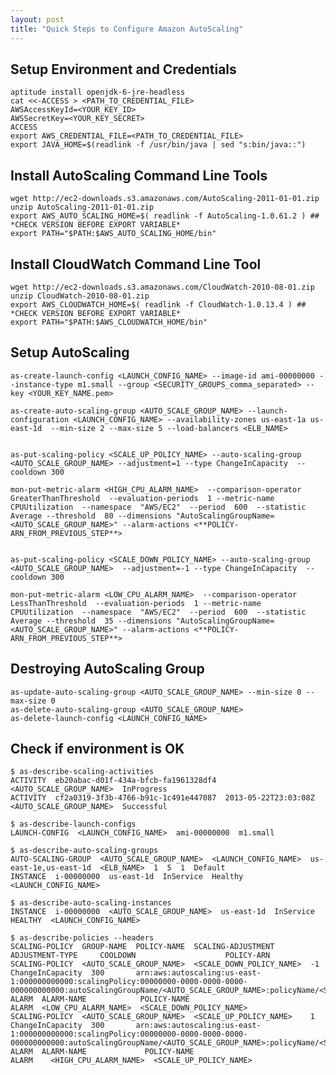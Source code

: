```yaml
---
layout: post
title: "Quick Steps to Configure Amazon AutoScaling"
---
```


Setup Environment and Credentials
---------------------------------

    aptitude install openjdk-6-jre-headless
    cat <<-ACCESS > <PATH_TO_CREDENTIAL_FILE>
    AWSAccessKeyId=<YOUR_KEY_ID>
    AWSSecretKey=<YOUR_KEY_SECRET>
    ACCESS
    export AWS_CREDENTIAL_FILE=<PATH_TO_CREDENTIAL_FILE>
    export JAVA_HOME=$(readlink -f /usr/bin/java | sed "s:bin/java::")


Install AutoScaling Command Line Tools
--------------------------------------

    wget http://ec2-downloads.s3.amazonaws.com/AutoScaling-2011-01-01.zip
    unzip AutoScaling-2011-01-01.zip
    export AWS_AUTO_SCALING_HOME=$( readlink -f AutoScaling-1.0.61.2 ) ## *CHECK VERSION BEFORE EXPORT VARIABLE*
    export PATH="$PATH:$AWS_AUTO_SCALING_HOME/bin"


Install CloudWatch Command Line Tool
------------------------------------


    wget http://ec2-downloads.s3.amazonaws.com/CloudWatch-2010-08-01.zip
    unzip CloudWatch-2010-08-01.zip
    export AWS_CLOUDWATCH_HOME=$( readlink -f CloudWatch-1.0.13.4 ) ## *CHECK VERSION BEFORE EXPORT VARIABLE*
    export PATH="$PATH:$AWS_CLOUDWATCH_HOME/bin"


Setup AutoScaling
-----------------

    as-create-launch-config <LAUNCH_CONFIG_NAME> --image-id ami-00000000 --instance-type m1.small --group <SECURITY_GROUPS_comma_separated> --key <YOUR_KEY_NAME.pem>

    as-create-auto-scaling-group <AUTO_SCALE_GROUP_NAME> --launch-configuration <LAUNCH_CONFIG_NAME> --availability-zones us-east-1a us-east-1d  --min-size 2 --max-size 5 --load-balancers <ELB_NAME>


    as-put-scaling-policy <SCALE_UP_POLICY_NAME> --auto-scaling-group <AUTO_SCALE_GROUP_NAME> --adjustment=1 --type ChangeInCapacity  --cooldown 300

    mon-put-metric-alarm <HIGH_CPU_ALARM_NAME>  --comparison-operator  GreaterThanThreshold  --evaluation-periods  1 --metric-name  CPUUtilization  --namespace  "AWS/EC2"  --period  600  --statistic Average --threshold  80 --dimensions "AutoScalingGroupName=<AUTO_SCALE_GROUP_NAME>" --alarm-actions <**POLICY-ARN_FROM_PREVIOUS_STEP**>


    as-put-scaling-policy <SCALE_DOWN_POLICY_NAME> --auto-scaling-group <AUTO_SCALE_GROUP_NAME>  --adjustment=-1 --type ChangeInCapacity  --cooldown 300

    mon-put-metric-alarm <LOW_CPU_ALARM_NAME>  --comparison-operator  LessThanThreshold  --evaluation-periods  1 --metric-name  CPUUtilization  --namespace  "AWS/EC2"  --period  600  --statistic Average --threshold  35 --dimensions "AutoScalingGroupName=<AUTO_SCALE_GROUP_NAME>" --alarm-actions <**POLICY-ARN_FROM_PREVIOUS_STEP**>



Destroying AutoScaling Group
----------------------------

    as-update-auto-scaling-group <AUTO_SCALE_GROUP_NAME> --min-size 0 --max-size 0
    as-delete-auto-scaling-group <AUTO_SCALE_GROUP_NAME>
    as-delete-launch-config <LAUNCH_CONFIG_NAME>

Check if environment is OK
--------------------------

    $ as-describe-scaling-activities
    ACTIVITY  eb20abac-d01f-434a-bfcb-fa1961328df4                        <AUTO_SCALE_GROUP_NAME>  InProgress
    ACTIVITY  cf2a0319-3f3b-4766-b91c-1c491e447087  2013-05-22T23:03:08Z  <AUTO_SCALE_GROUP_NAME>  Successful

    $ as-describe-launch-configs
    LAUNCH-CONFIG  <LAUNCH_CONFIG_NAME>  ami-00000000  m1.small

    $ as-describe-auto-scaling-groups
    AUTO-SCALING-GROUP  <AUTO_SCALE_GROUP_NAME>  <LAUNCH_CONFIG_NAME>  us-east-1e,us-east-1d  <ELB_NAME>  1  5  1  Default
    INSTANCE  i-00000000  us-east-1d  InService  Healthy  <LAUNCH_CONFIG_NAME>

    $ as-describe-auto-scaling-instances
    INSTANCE  i-00000000  <AUTO_SCALE_GROUP_NAME>  us-east-1d  InService  HEALTHY  <LAUNCH_CONFIG_NAME>

    $ as-describe-policies --headers
    SCALING-POLICY  GROUP-NAME  POLICY-NAME  SCALING-ADJUSTMENT        ADJUSTMENT-TYPE     COOLDOWN                    POLICY-ARN
    SCALING-POLICY  <AUTO_SCALE_GROUP_NAME>  <SCALE_DOWN_POLICY_NAME>  -1                  ChangeInCapacity  300       arn:aws:autoscaling:us-east-1:000000000000:scalingPolicy:00000000-0000-0000-0000-000000000000:autoScalingGroupName/<AUTO_SCALE_GROUP_NAME>:policyName/<SCALE_DOWN_POLICY_NAME>
    ALARM  ALARM-NAME            POLICY-NAME
    ALARM  <LOW_CPU_ALARM_NAME>  <SCALE_DOWN_POLICY_NAME>
    SCALING-POLICY  <AUTO_SCALE_GROUP_NAME>  <SCALE_UP_POLICY_NAME>    1                   ChangeInCapacity  300       arn:aws:autoscaling:us-east-1:000000000000:scalingPolicy:00000000-0000-0000-0000-000000000000:autoScalingGroupName/<AUTO_SCALE_GROUP_NAME>:policyName/<SCALE_UP_POLICY_NAME>
    ALARM  ALARM-NAME             POLICY-NAME
    ALARM	 <HIGH_CPU_ALARM_NAME>  <SCALE_UP_POLICY_NAME>
